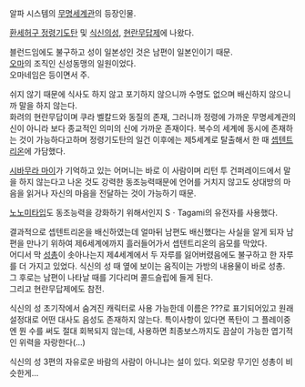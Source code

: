 알파 시스템의 [무명세계관](%EB%AC%B4%EB%AA%85%EC%84%B8%EA%B3%84%EA%B4%80.md)의 등장인물.

[환세허구 정령기도탄](%ED%99%98%EC%84%B8%ED%97%88%EA%B5%AC%20%EC%A0%95%EB%A0%B9%EA%B8%B0%EB%8F%84%ED%83%84.md) 및 [식신의성](%EC%8B%9D%EC%8B%A0%EC%9D%98%20%EC%84%B1.md),
[현란무답제](%ED%98%84%EB%9E%80%EB%AC%B4%EB%8B%B5%EC%A0%9C.md)에 나왔다.

블런드임에도 불구하고 성이 일본성인 것은 남편이 일본인이기 때문.  
[오마](%EC%98%A4%EB%A7%88.md)의 조직인 신성동맹의 일원이었다.  
오마네임은 등이면서 주.

쉬지 않기 때문에 식사도 하지 않고 포기하지 않으니까 수명도 없으며 배신하지 않으니까 말을 하지 않는다.  
화려의 현란무답이며 쿠라 벨칼드와 동질의 존재, 그러니까 정령에 가까운 무명세계관의 신이 아니라 보다 종교적인 의미의 신에 가까운 존재이다.
복수의 세계에 동시에 존재하는 것이 가능하다고하며 정령기도탄의 일건 이후에는 제5세계로 탈출해서 한 때
[셉텐트리온](%EC%85%89%ED%85%90%ED%8A%B8%EB%A6%AC%EC%98%A8.md)에 가담했다.

[시바무라 마이](%EC%8B%9C%EB%B0%94%EB%AC%B4%EB%9D%BC%20%EB%A7%88%EC%9D%B4.md)가
기억하고 있는 어머니는 바로 이 사람이며 리턴 투 건퍼레이드에서 말을 하지 않는다고 나온 것도 강력한 동조능력때문에 언어를 거치지 않고도
상대방의 마음을 읽거나 자신의 마음을 전달하는 것이 가능하기 때문.

[노노미타입](%ED%9E%88%EA%B0%80%EC%8B%9C%ED%95%98%EB%9D%BC%20%EB%85%B8%EB%85%B8%EB%AF%B8.md)도 동조능력을 강화하기 위해서인지 SㆍTagami의 유전자를 사용했다.

결과적으로 셉텐트리온을 배신하였는데 얼마뒤 남편도 배신했다는 사실을 알게 되자 남편을 만나기 위하여 제6세계에까지 흘러들어가서 셉텐트리온의
음모를 막았다.  
어디서 막 [성총](%EC%84%B1%EC%B4%9D.md)이 솟아나는지 제4세계에서 두 자루를 잃어버렸음에도 불구하고 한 자루를 더
가지고 있었다. 식신의 성 때 옆에 보이는 움직이는 가방의 내용물이 바로 성총.  
그 후로는 남편이 나타날 때를 기다리며 콜드슬립에 들게 된다.  
그리고 현란무답제에도 참전.

식신의 성 초기작에서 숨겨진 캐릭터로 사용 가능한데 이름은 ???로 표기되어있고 원래 설정대로 어떤 대사도 음성도 존재하지 않는다.
특이사항이 있다면 폭탄이 그 플레이중엔 뭔 수를 써도 절대 회복되지 않는데, 사용하면 최종보스까지도 끔살이 가능한 엽기적인 위력을
자랑한다(…)

식신의 성 3편의 자유로운 바람의 사람이 아니냐는 설이 있다. 외모랑 무기인 성총이 비슷한게...

